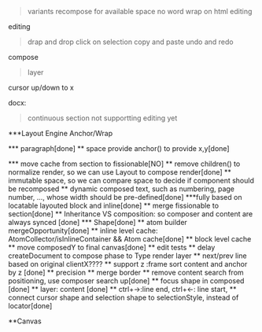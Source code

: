 > variants
> recompose for available space
> no word wrap on html editing 

editing
>drap and drop
>click on selection
>copy and paste
>undo and redo

compose
>layer

cursor up/down to x

docx:
> continuous section not supportting editing yet


***Layout Engine
Anchor/Wrap

*** paragraph[done]
** space provide anchor() to provide x,y[done]

*** move cache from section to fissionable[NO]
** remove children() to normalize render, so we can use Layout to compose render[done]
** immutable space, so we can compare space to decide if component should be recomposed
** dynamic composed text, such as numbering, page number, ..., whose width should be pre-defined[done]
***fully based on locatable layouted block and inline[done]
** merge fissionable to section[done]
** Inheritance VS composition: so composer and content are always synced [done]
*** Shape[done]
** atom builder mergeOpportunity[done]
** inline level cache: AtomCollector/isInlineContainer && Atom cache[done]
** block level cache
** move composedY to final canvas[done]
** edit tests
** delay createDocument to compose phase to Type render layer
** next/prev line based on original clientX????
** support z :frame sort content and anchor by z [done]
** precision
** merge border
** remove content search from positioning, use composer search up[done]
** focus shape in composed [done]
** layer: content [done]
** ctrl+->:line end, ctrl+<-: line start, 
** connect cursor shape and selection shape to selectionStyle, instead of locator[done]

**Canvas
